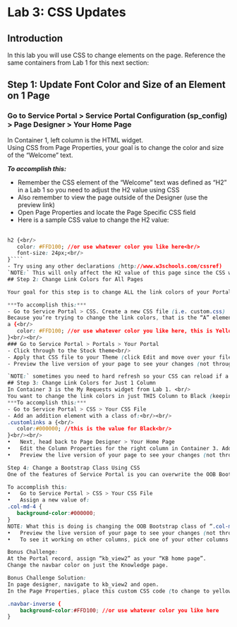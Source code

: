 # Lab 3: CSS Updates
## Introduction
In this lab you will use CSS to change elements on the page.
Reference the same containers from Lab 1 for this next section:
## Step 1: Update Font Color and Size of an Element on 1 Page

### Go to Service Portal > Service Portal Configuration (sp_config) > Page Designer > Your Home Page

In Container 1, left column is the HTML widget. <br/>
Using CSS from Page Properties, your goal is to change the color and size of the “Welcome” text. 

***To accomplish this:***
- Remember the CSS element of the “Welcome” text was defined as “H2” in a Lab 1 so you need to adjust the H2 value using CSS
- Also remember to view the page outside of the Designer (use the preview link)
- Open Page Properties and locate the Page Specific CSS field
- Here is a sample CSS value to change the H2 value:<br/><br/>
```CSS
h2 {<br/>
   color: #FFD100; //or use whatever color you like here<br/>
   font-size: 24px;<br/>
}````
- Try using any other declarations (http://www.w3schools.com/cssref)
`NOTE:` This will only affect the H2 value of this page since the CSS was just applied to the Page Properties.
## Step 2: Change Link Colors for All Pages

Your goal for this step is to change ALL the link colors of your Portal to a new color.

***To accomplish this:***
- Go to Service Portal > CSS. Create a new CSS file (i.e. custom.css)
Because you’re trying to change the link colors, that is the “A” element in CSS. In your CSS page, put in something like this:<br/><br/>
a {<br/>
   color: #FFD100; //or use whatever color you like here, this is Yellow<br/>
}<br/><br/>
### Go to Service Portal > Portals > Your Portal 
- Click through to the Stock theme<br/>
- Apply that CSS file to your Theme (click Edit and move over your file)
- Preview the live version of your page to see your changes (not through the Designer)

`NOTE:` sometimes you need to hard refresh so your CSS can reload if a previous declaration was changed. To do this, simply use Command+Shift+R.
## Step 3: Change Link Colors for Just 1 Column
In Container 3 is the My Requests widget from Lab 1. <br/>
You want to change the link colors in just THIS Column to Black (keeping the other Column links the same from Step 2).<br/> 
***To accomplish this:***
- Go to Service Portal > CSS > Your CSS File
- Add an addition element with a class of:<br/><br/>
.customlinks a {<br/>
   color:#000000; //this is the value for Black<br/>
}<br/><br/>
•	Next, head back to Page Designer > Your Home Page
•	Edit the Column Properties for the right column in Container 3. Add a class of “customlinks” and Save.
•	Preview the live version of your page to see your changes (not through the Designer)

Step 4: Change a Bootstrap Class Using CSS
One of the features of Service Portal is you can overwrite the OOB Bootstrap classes at the Portal, Page and Widget level. For this Step you need to change one of the standard values (.col-md-4) to have a new value.

To accomplish this:
•	Go to Service Portal > CSS > Your CSS File
•	Assign a new value of:
.col-md-4 {
   background-color:#000000;
}
NOTE: What this is doing is changing the OOB Bootstrap class of “.col-md-4”. Because you have changed this value at the CSS level (as opposed to the Page or Container level) which is linked to your Portal (via the Theme), every time you have a column that is set to 4 for MD it will have this same value.
•	Preview the live version of your page to see your changes (not through the Designer) with a black background:
•	To see it working on other columns, pick one of your other columns in one of your other containers and change the value of MD to 4 (from Column Properties). Preview the live version of your page to see your changes (not through the Designer. 

Bonus Challenge:
At the Portal record, assign “kb_view2” as your “KB home page”. 
Change the navbar color on just the Knowledge page.

Bonus Challenge Solution:
In page designer, navigate to kb_view2 and open.
In the Page Properties, place this custom CSS code (to change to yellow, for instance):

.navbar-inverse {
	background-color:#FFD100; //or use whatever color you like here
}
